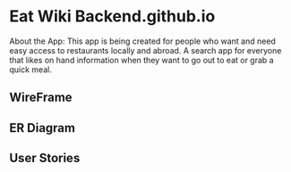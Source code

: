 # Eat Wiki Backend.github.io

About the App: This app is being created for people who want and need easy access to restaurants locally and abroad. A search app for everyone that likes on hand information when they want to go out to eat or grab a quick meal. 

## WireFrame

## ER Diagram

## User Stories

